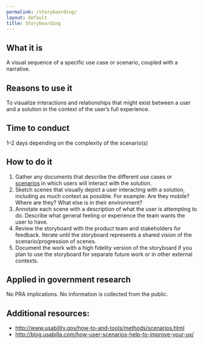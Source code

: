 ```yaml
---
permalink: /storyboarding/
layout: default
title: Storyboarding
---
```


## What it is

A visual sequence of a specific use case or scenario, coupled with a narrative. 

## Reasons to use it

To visualize interactions and relationships that might exist between a user and a solution in the context of the user’s full experience.

## Time to conduct

1–2 days depending on the complexity of the scenario(s)

## How to do it

1. Gather any documents that describe the different use cases or [scenarios](../user-scenarios/) in which users will interact with the solution.
2. Sketch scenes that visually depict a user interacting with a solution, including as much context  as possible. For example: Are they mobile? Where are they? What else is in their environment?
3. Annotate each scene with a description of what the user is attempting to do. Describe what general feeling or experience the team wants the user to have.
4. Review the storyboard with the product team and stakeholders for feedback. Iterate until the storyboard represents a shared vision of the scenario/progression of scenes.
5. Document the work with a high fidelity version of the storyboard if you plan to use the storyboard for separate future work or in other external contexts.

## Applied in government research

No PRA implications. No information is collected from the public.

## Additional resources: 
* http://www.usability.gov/how-to-and-tools/methods/scenarios.html
* http://blog.usabilla.com/how-user-scenarios-help-to-improve-your-ux/
